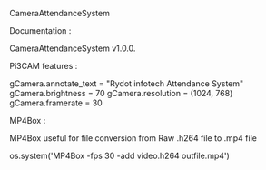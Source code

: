 CameraAttendanceSystem

Documentation : 

CameraAttendanceSystem v1.0.0.

Pi3CAM features :

gCamera.annotate_text = "Rydot infotech Attendance System"
gCamera.brightness = 70
gCamera.resolution = (1024, 768) 
gCamera.framerate = 30

MP4Box :

MP4Box useful for file conversion from Raw .h264 file to .mp4 file 

os.system('MP4Box -fps 30 -add video.h264 outfile.mp4')


